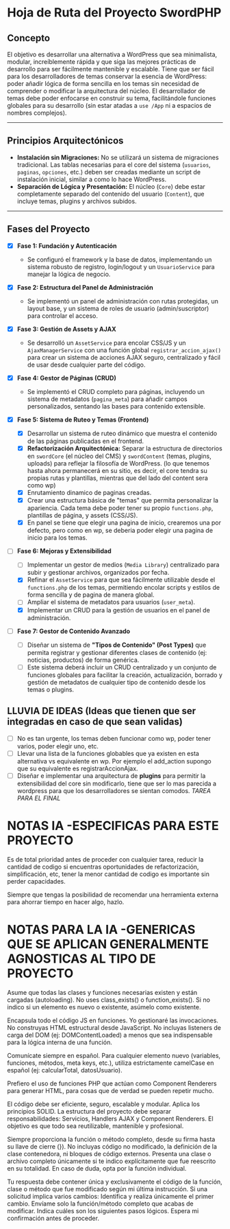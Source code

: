 # Hoja de Ruta del Proyecto SwordPHP

## Concepto
El objetivo es desarrollar una alternativa a WordPress que sea minimalista, modular, increíblemente rápida y que siga las mejores prácticas de desarrollo para ser fácilmente mantenible y escalable. Tiene que ser fácil para los desarrolladores de temas conservar la esencia de WordPress: poder añadir lógica de forma sencilla en los temas sin necesidad de comprender o modificar la arquitectura del núcleo. El desarrollador de temas debe poder enfocarse en construir su tema, facilitándole funciones globales para su desarrollo (sin estar atadas a `use /App` ni a espacios de nombres complejos).

---

## Principios Arquitectónicos
- **Instalación sin Migraciones:** No se utilizará un sistema de migraciones tradicional. Las tablas necesarias para el core del sistema (`usuarios`, `paginas`, `opciones`, etc.) deben ser creadas mediante un script de instalación inicial, similar a como lo hace WordPress.
- **Separación de Lógica y Presentación:** El núcleo (`Core`) debe estar completamente separado del contenido del usuario (`Content`), que incluye temas, plugins y archivos subidos.

---

## Fases del Proyecto

- [x] **Fase 1: Fundación y Autenticación**
    - Se configuró el framework y la base de datos, implementando un sistema robusto de registro, login/logout y un `UsuarioService` para manejar la lógica de negocio.

- [x] **Fase 2: Estructura del Panel de Administración**
    - Se implementó un panel de administración con rutas protegidas, un layout base, y un sistema de roles de usuario (admin/suscriptor) para controlar el acceso.

- [x] **Fase 3: Gestión de Assets y AJAX**
    - Se desarrolló un `AssetService` para encolar CSS/JS y un `AjaxManagerService` con una función global `registrar_accion_ajax()` para crear un sistema de acciones AJAX seguro, centralizado y fácil de usar desde cualquier parte del código.

- [x] **Fase 4: Gestor de Páginas (CRUD)**
    - Se implementó el CRUD completo para páginas, incluyendo un sistema de metadatos (`pagina_meta`) para añadir campos personalizados, sentando las bases para contenido extensible.

- [x] **Fase 5: Sistema de Ruteo y Temas (Frontend)**
    - [x] Desarrollar un sistema de ruteo dinámico que muestra el contenido de las páginas publicadas en el frontend.
    - [x] **Refactorización Arquitectónica:** Separar la estructura de directorios en `swordCore` (el núcleo del CMS) y `swordContent` (temas, plugins, uploads) para reflejar la filosofía de WordPress. (lo que tenemos hasta ahora permanecerá en su sitio, es decir, el core tendra su propias rutas y plantillas, mientras que del lado del content sera como wp)
    - [x] Enrutamiento dinamico de paginas creadas.
    - [x] Crear una estructura básica de "temas" que permita personalizar la apariencia. Cada tema debe poder tener su propio `functions.php`, plantillas de página, y assets (CSS/JS).
    - [x] En panel se tiene que elegir una pagina de inicio, crearemos una por defecto, pero como en wp, se deberia poder elegir una pagina de inicio para los temas.

- [ ] **Fase 6: Mejoras y Extensibilidad**
    - [ ] Implementar un gestor de medios (`Media Library`) centralizado para subir y gestionar archivos, organizados por fecha.
    - [x] Refinar el `AssetService` para que sea fácilmente utilizable desde el `functions.php` de los temas, permitiendo encolar scripts y estilos de forma sencilla y de pagina de manera global. 
    - [ ] Ampliar el sistema de metadatos para usuarios (`user_meta`).
    - [x] Implementar un CRUD para la gestión de usuarios en el panel de administración. 

- [ ] **Fase 7: Gestor de Contenido Avanzado**
    - [ ] Diseñar un sistema de **"Tipos de Contenido" (Post Types)** que permita registrar y gestionar diferentes clases de contenido (ej: noticias, productos) de forma genérica.
    - [ ] Este sistema deberá incluir un CRUD centralizado y un conjunto de funciones globales para facilitar la creación, actualización, borrado y gestión de metadatos de cualquier tipo de contenido desde los temas o plugins.

## LLUVIA DE IDEAS (Ideas que tienen que ser integradas en caso de que sean validas)

- [ ] No es tan urgente, los temas deben funcionar como wp, poder tener varios, poder elegir uno, etc.
- [ ] Llevar una lista de la funciones globables que ya existen en esta alternativa vs equivalente en wp. Por ejemplo el add_action supongo que su equivalente es registrarAccionAjax. 
- [ ] Diseñar e implementar una arquitectura de **plugins** para permitir la extensibilidad del core sin modificarlo, tiene que ser lo mas parecida a wordpress para que los desarrolladores se sientan comodos. *TAREA PARA EL FINAL*

# NOTAS IA -ESPECIFICAS PARA ESTE PROYECTO

Es de total prioridad antes de proceder con cualquier tarea, reducir la cantidad de codigo si encuentras oportunidades de refactorización, simplificación, etc, tener la menor cantidad de codigo es importante sin perder capacidades.

Siempre que tengas la posibilidad de recomendar una herramienta externa para ahorrar tiempo en hacer algo, hazlo.

# NOTAS PARA LA IA -GENERICAS QUE SE APLICAN GENERALMENTE AGNOSTICAS AL TIPO DE PROYECTO

Asume que todas las clases y funciones necesarias existen y están cargadas (autoloading). No uses class_exists() o function_exists(). Si no indico si un elemento es nuevo o existente, asúmelo como existente.

Encapsula todo el código JS en funciones. Yo gestionaré las invocaciones. No construyas HTML estructural desde JavaScript. No incluyas listeners de carga del DOM (ej: DOMContentLoaded) a menos que sea indispensable para la lógica interna de una función.

Comunícate siempre en español. Para cualquier elemento nuevo (variables, funciones, métodos, meta keys, etc.), utiliza estrictamente camelCase en español (ej: calcularTotal, datosUsuario).

Prefiero el uso de funciones PHP que actúan como Component Renderers para generar HTML, para cosas que de verdad se pueden repetir mucho.

El código debe ser eficiente, seguro, escalable y modular. Aplica los principios SOLID. La estructura del proyecto debe separar responsabilidades: Servicios, Handlers AJAX y Component Renderers. El objetivo es que todo sea reutilizable, mantenible y profesional.

Siempre proporciona la función o método completo, desde su firma hasta su llave de cierre (}). No incluyas código no modificado, la definición de la clase contenedora, ni bloques de código externos. Presenta una clase o archivo completo únicamente si te indico explícitamente que fue reescrito en su totalidad. En caso de duda, opta por la función individual.

Tu respuesta debe contener única y exclusivamente el código de la función, clase o método que fue modificado según mi última instrucción. Si una solicitud implica varios cambios: Identifica y realiza únicamente el primer cambio. Envíame solo la función/método completo que acabas de modificar. Indica cuáles son los siguientes pasos lógicos. Espera mi confirmación antes de proceder.
